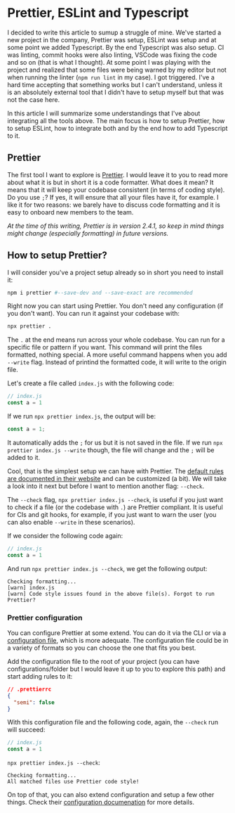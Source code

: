 # Prettier, ESLint and Typescript

I decided to write this article to sumup a struggle of mine. We've started a new project in the company, Prettier was setup, ESLint was setup and at some point we added Typescript. By the end Typescript was also setup. CI was linting, commit hooks were also linting, VSCode was fixing the code and so on (that is what I thought).
At some point I was playing with the project and realized that some files were being warned by my editor but not when running the linter (`npm run lint` in my case). I got triggered. I've a hard time accepting that something works but I can't understand, unless it is an absolutely external tool that I didn't have to setup myself but that was not the case here.

In this article I will summarize some understandings that I've about integrating all the tools above. The main focus is how to setup Prettier, how to setup ESLint, how to integrate both and by the end how to add Typescript to it.

## Prettier

The first tool I want to explore is [Prettier](https://prettier.io/). I would leave it to you to read more about what it is but in short it is a code formatter. What does it mean? It means that it will keep your codebase consistent (in terms of coding style). Do you use `;`? If yes, it will ensure that all your files have it, for example. I like it for two reasons: we barely have to discuss code formatting and it is easy to onboard new members to the team.

*At the time of this writing, Prettier is in version 2.4.1, so keep in mind things might change (especially formatting) in future versions.*

## How to setup Prettier?

I will consider you've a project setup already so in short you need to install it:

```bash
npm i prettier #--save-dev and --save-exact are recommended
```

Right now you can start using Prettier. You don't need any configuration (if you don't want). You can run it against your codebase with:

```bash
npx prettier .
```

The `.` at the end means run across your whole codebase. You can run for a specific file or pattern if you want.
This command will print the files formatted, nothing special. A more useful command happens when you add `--write` flag. Instead of printind the formatted code, it will write to the origin file.

Let's create a file called `index.js` with the following code:

```javascript
// index.js
const a = 1
```

If we run `npx prettier index.js`, the output will be:

```javascript
const a = 1;
```

It automatically adds the `;` for us but it is not saved in the file. If we run `npx prettier index.js --write` though, the file will change and the `;` will be added to it.

Cool, that is the simplest setup we can have with Prettier. The [default rules are documented in their website](https://prettier.io/docs/en/options.html) and can be customized (a bit). We will take a look into it next but before I want to mention another flag: `--check`.

The `--check` flag, `npx prettier index.js --check`, is useful if you just want to check if a file (or the codebase with `.`) are Prettier compliant. It is useful for CIs and git hooks, for example, if you just want to warn the user (you can also enable `--write` in these scenarios).

If we consider the following code again:

```javascript
// index.js
const a = 1
```

And run `npx prettier index.js --check`, we get the following output:

```
Checking formatting...
[warn] index.js
[warn] Code style issues found in the above file(s). Forgot to run Prettier?
```

### Prettier configuration

You can configure Prettier at some extend. You can do it via the CLI or via a [configuration file](https://prettier.io/docs/en/configuration.html), which is more adequate. The configuration file could be in a variety of formats so you can choose the one that fits you best.

Add the configuration file to the root of your project (you can have configurations/folder but I would leave it up to you to explore this path) and start adding rules to it:

```json
// .prettierrc
{
  "semi": false
}
```

With this configuration file and the following code, again, the `--check` run will succeed:

```javascript
// index.js
const a = 1
```

`npx prettier index.js --check`:

```
Checking formatting...
All matched files use Prettier code style!
```

On top of that, you can also extend configuration and setup a few other things. Check their [configuration documenation](https://prettier.io/docs/en/configuration.html) for more details.
